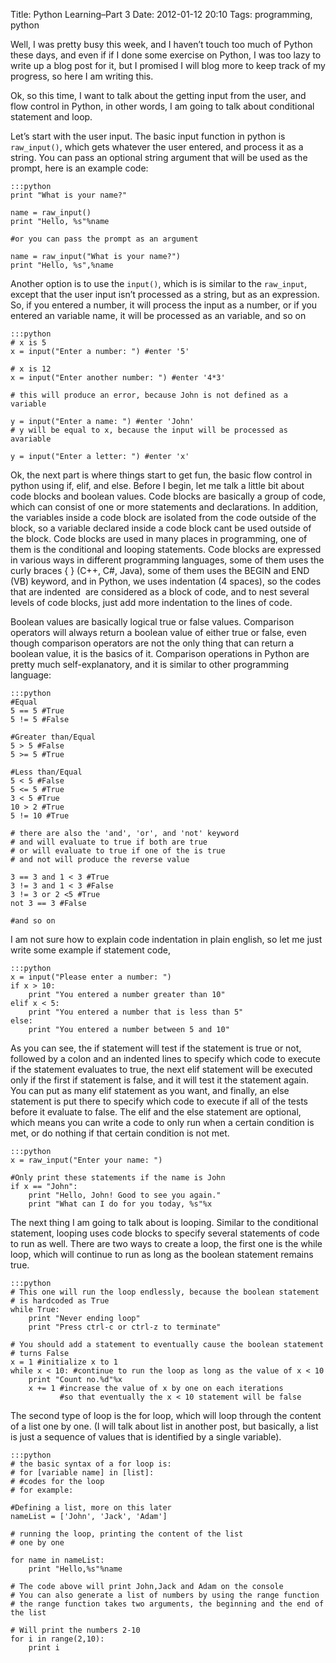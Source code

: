 Title: Python Learning–Part 3
Date: 2012-01-12 20:10
Tags: programming, python

Well, I was pretty busy this week, and I haven’t touch too much of
Python these days, and even if if I done some exercise on Python, I was
too lazy to write up a blog post for it, but I promised I will blog more
to keep track of my progress, so here I am writing this.

Ok, so this time, I want to talk about the getting input from the user,
and  flow control in Python, in other words, I am going to talk about
conditional statement and loop.

Let’s start with the user input. The basic input function in python is
`raw_input()`, which gets whatever the user entered, and process it as a
string. You can pass an optional string argument that will be used as
the prompt, here is an example code:

    :::python
    print "What is your name?"

    name = raw_input()
    print "Hello, %s"%name

    #or you can pass the prompt as an argument

    name = raw_input("What is your name?")
    print "Hello, %s",%name

Another option is to use the `input()`, which is is similar to the
`raw_input`, except that the user input isn’t processed as a string, but
as an expression. So, if you entered a number, it will process the input
as a number, or if you entered an variable name, it will be processed as
an variable, and so on

    :::python
    # x is 5
    x = input("Enter a number: ") #enter '5'

    # x is 12
    x = input("Enter another number: ") #enter '4*3'

    # this will produce an error, because John is not defined as a variable

    y = input("Enter a name: ") #enter 'John'
    # y will be equal to x, because the input will be processed as avariable

    y = input("Enter a letter: ") #enter 'x'

Ok, the next part is where things start to get fun, the basic flow
control in python using if, elif, and else. Before I begin, let me talk
a little bit about code blocks and boolean values. Code blocks are
basically a group of code, which can consist of one or more statements
and declarations. In addition, the variables inside a code block are
isolated from the code outside of the block, so a variable declared
inside a code block cant be used outside of the block. Code blocks are
used in many places in programming, one of them is the conditional and
looping statements. Code blocks are expressed in various ways in
different programming languages, some of them uses the curly braces { }
(C++, C#, Java), some of them uses the BEGIN and END (VB) keyword, and
in Python, we uses indentation (4 spaces), so the codes that are
indented  are considered as a block of code, and to nest several levels
of code blocks, just add more indentation to the lines of code.

Boolean values are basically logical true or false values. Comparison
operators will always return a boolean value of either true or false,
even though comparison operators are not the only thing that can return
a boolean value, it is the basics of it. Comparison operations in Python
are pretty much self-explanatory, and it is similar to other programming
language:

    :::python
    #Equal
    5 == 5 #True
    5 != 5 #False

    #Greater than/Equal
    5 > 5 #False
    5 >= 5 #True

    #Less than/Equal
    5 < 5 #False
    5 <= 5 #True
    3 < 5 #True
    10 > 2 #True
    5 != 10 #True

    # there are also the 'and', 'or', and 'not' keyword
    # and will evaluate to true if both are true
    # or will evaluate to true if one of the is true
    # and not will produce the reverse value

    3 == 3 and 1 < 3 #True
    3 != 3 and 1 < 3 #False
    3 != 3 or 2 <5 #True
    not 3 == 3 #False

    #and so on

I am not sure how to explain code indentation in plain english, so let
me just write some example if statement code,

    :::python
    x = input("Please enter a number: ")
    if x > 10:
        print "You entered a number greater than 10"
    elif x < 5:
        print "You entered a number that is less than 5"
    else:
        print "You entered a number between 5 and 10"

As you can see, the if statement will test if the statement
is true or not, followed by a colon and an indented lines to specify
which code to execute if the statement evaluates to true, the next elif
statement will be executed only if the first if statement is false, and
it will test it the statement again. You can put as many elif statement
as you want, and finally, an else statement is put there to specify
which code to execute if all of the tests before it evaluate to false.
The elif and the else statement are optional, which means you can write
a code to only run when a certain condition is met, or do nothing if
that certain condition is not met. 

    :::python
    x = raw_input("Enter your name: ")

    #Only print these statements if the name is John
    if x == "John":
        print "Hello, John! Good to see you again."
        print "What can I do for you today, %s"%x

The next thing I am going to talk about is looping. Similar
to the conditional statement, looping uses code blocks to specify
several statements of code to run as well. There are two ways to create
a loop, the first one is the while loop, which will continue to run as
long as the boolean statement remains true. 

    :::python
    # This one will run the loop endlessly, because the boolean statement
    # is hardcoded as True
    while True:
        print "Never ending loop"
        print "Press ctrl-c or ctrl-z to terminate"

    # You should add a statement to eventually cause the boolean statement
    # turns False
    x = 1 #initialize x to 1
    while x < 10: #continue to run the loop as long as the value of x < 10
        print "Count no.%d"%x
        x += 1 #increase the value of x by one on each iterations
               #so that eventually the x < 10 statement will be false


The second type of loop is the for loop, which will loop through the
content of a list one by one. (I will talk about list in another post,
but basically, a list is just a sequence of values that is identified by
a single variable).

    :::python
    # the basic syntax of a for loop is:
    # for [variable name] in [list]:
    # #codes for the loop
    # for example:

    #Defining a list, more on this later
    nameList = ['John', 'Jack', 'Adam']

    # running the loop, printing the content of the list
    # one by one

    for name in nameList:
        print "Hello,%s"%name

    # The code above will print John,Jack and Adam on the console
    # You can also generate a list of numbers by using the range function
    # the range function takes two arguments, the beginning and the end of
    the list

    # Will print the numbers 2-10
    for i in range(2,10):
        print i
